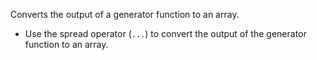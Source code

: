 Converts the output of a generator function to an array.

- Use the spread operator (`...`) to convert the output of the generator function to an array.